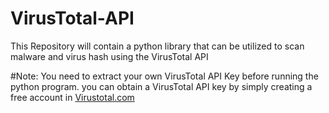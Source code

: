 # VirusTotal-API
This Repository will contain a python library that can be utilized to scan malware and virus hash using the VirusTotal API

#Note: You need to extract your own VirusTotal API Key before running the python program.
you can obtain a VirusTotal API key by simply creating a free account in [Virustotal.com](https://www.virustotal.com)
